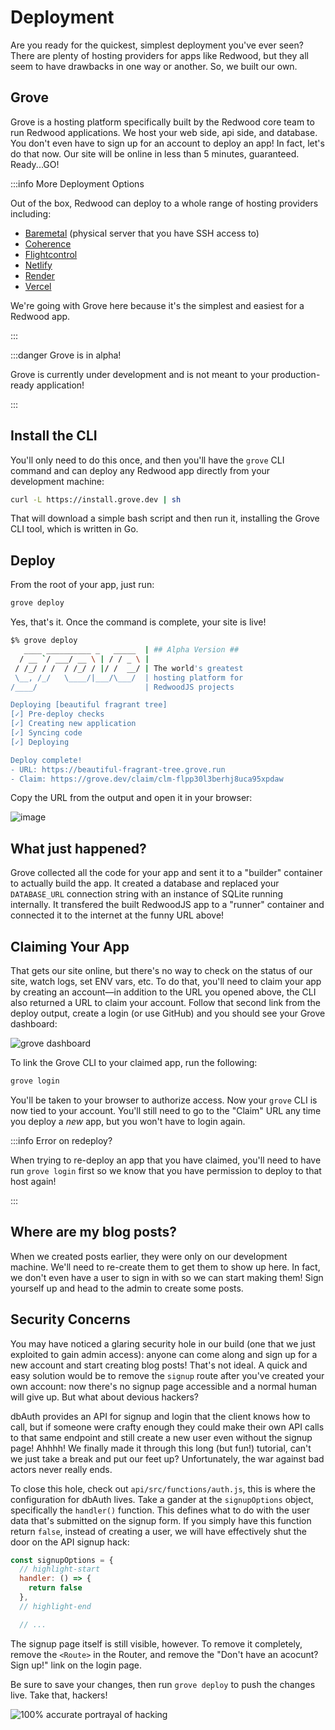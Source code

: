 # Deployment

Are you ready for the quickest, simplest deployment you've ever seen? There are plenty of hosting providers for apps like Redwood, but they all seem to have drawbacks in one way or another. So, we built our own.

## Grove

Grove is a hosting platform specifically built by the Redwood core team to run Redwood applications. We host your web side, api side, and database. You don't even have to sign up for an account to deploy an app! In fact, let's do that now. Our site will be online in less than 5 minutes, guaranteed. Ready...GO!

:::info More Deployment Options

Out of the box, Redwood can deploy to a whole range of hosting providers including:

- [Baremetal](/docs/deploy/baremetal) (physical server that you have SSH access to)
- [Coherence](/docs/deploy/coherence)
- [Flightcontrol](/docs/deploy/flightcontrol)
- [Netlify](/docs/deploy/netlify)
- [Render](/docs/deploy/render)
- [Vercel](/docs/deploy/vercel)

We're going with Grove here because it's the simplest and easiest for a Redwood app.

:::

:::danger Grove is in alpha!

Grove is currently under development and is not meant to your production-ready application!

:::

## Install the CLI

You'll only need to do this once, and then you'll have the `grove` CLI command and can deploy any Redwood app directly from your development machine:

```bash
curl -L https://install.grove.dev | sh
```

That will download a simple bash script and then run it, installing the Grove CLI tool, which is written in Go.

## Deploy

From the root of your app, just run:

```bash
grove deploy
```

Yes, that's it. Once the command is complete, your site is live!

```bash
$% grove deploy
   ____ __________ _   _____  | ## Alpha Version ##
  / __ `/ ___/ __ \ | / / _ \ |
 / /_/ / /  / /_/ / |/ /  __/ | The world's greatest
 \__, /_/   \____/|___/\___/  | hosting platform for
/____/                        | RedwoodJS projects

Deploying [beautiful fragrant tree]
[✓] Pre-deploy checks
[✓] Creating new application
[✓] Syncing code
[✓] Deploying

Deploy complete!
- URL: https://beautiful-fragrant-tree.grove.run
- Claim: https://grove.dev/claim/clm-flpp30l3berhj8uca95xpdaw
```

Copy the URL from the output and open it in your browser:

![image](https://user-images.githubusercontent.com/300/145901020-1c33bb74-78f9-415e-a8c8-c8873bd6630f.png)

## What just happened?

Grove collected all the code for your app and sent it to a "builder" container to actually build the app. It created a database and replaced your `DATABASE_URL` connection string with an instance of SQLite running internally. It transfered the built RedwoodJS app to a "runner" container and connected it to the internet at the funny URL above!

## Claiming Your App

That gets our site online, but there's no way to check on the status of our site, watch logs, set ENV vars, etc. To do that, you'll need to claim your app by creating an account—in addition to the URL you opened above, the CLI also returned a URL to claim your account. Follow that second link from the deploy output, create a login (or use GitHub) and you should see your Grove dashboard:

![grove dashboard](/img/tutorial/grove-dashboard.png)

To link the Grove CLI to your claimed app, run the following:

```bash
grove login
```

You'll be taken to your browser to authorize access. Now your `grove` CLI is now tied to your account. You'll still need to go to the "Claim" URL any time you deploy a _new_ app, but you won't have to login again.

:::info Error on redeploy?

When trying to re-deploy an app that you have claimed, you'll need to have run `grove login` first so we know that you have permission to deploy to that host again!

:::

## Where are my blog posts?

When we created posts earlier, they were only on our development machine. We'll need to re-create them to get them to show up here. In fact, we don't even have a user to sign in with so we can start making them! Sign yourself up and head to the admin to create some posts.

## Security Concerns

You may have noticed a glaring security hole in our build (one that we just exploited to gain admin access): anyone can come along and sign up for a new account and start creating blog posts! That's not ideal. A quick and easy solution would be to remove the `signup` route after you've created your own account: now there's no signup page accessible and a normal human will give up. But what about devious hackers?

dbAuth provides an API for signup and login that the client knows how to call, but if someone were crafty enough they could make their own API calls to that same endpoint and still create a new user even without the signup page! Ahhhh! We finally made it through this long (but fun!) tutorial, can't we just take a break and put our feet up? Unfortunately, the war against bad actors never really ends.

To close this hole, check out `api/src/functions/auth.js`, this is where the configuration for dbAuth lives. Take a gander at the `signupOptions` object, specifically the `handler()` function. This defines what to do with the user data that's submitted on the signup form. If you simply have this function return `false`, instead of creating a user, we will have effectively shut the door on the API signup hack:

```js
const signupOptions = {
  // highlight-start
  handler: () => {
    return false
  },
  // highlight-end

  // ...
```

The signup page itself is still visible, however. To remove it completely, remove the `<Route>` in the Router, and remove the "Don't have an acocunt? Sign up!" link on the login page.

Be sure to save your changes, then run `grove deploy` to push the changes live. Take that, hackers!

![100% accurate portrayal of hacking](https://user-images.githubusercontent.com/300/152592915-609747f9-3d68-4d72-8cd8-e120ef83b640.gif)
